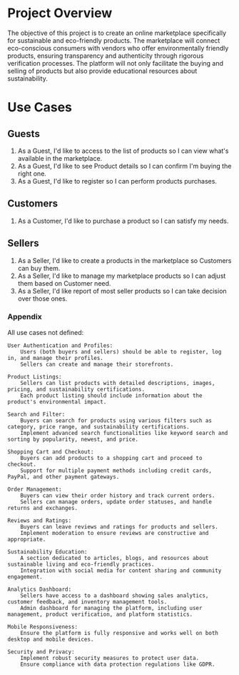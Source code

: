 # Project Overview

The objective of this project is to create an online marketplace specifically for sustainable and eco-friendly products. The marketplace will connect eco-conscious consumers with vendors who offer environmentally friendly products, ensuring transparency and authenticity through rigorous verification processes. The platform will not only facilitate the buying and selling of products but also provide educational resources about sustainability.

# Use Cases

## Guests

1. As a Guest, I'd like to access to the list of products so I can view what's available in the marketplace.
1. As a Guest, I'd like to see Product details so I can confirm I'm buying the right one.
1. As a Guest, I'd like to register so I can perform products purchases.

## Customers

1. As a Customer, I'd like to purchase a product so I can satisfy my needs.

## Sellers

1. As a Seller, I'd like to create a products in the marketplace so Customers can buy them.
1. As a Seller, I'd like to manage my marketplace products so I can adjust them based on Customer need.
1. As a Seller, I'd like report of most seller products so I can take decision over those ones.

### Appendix

All use cases not defined:

    User Authentication and Profiles:
        Users (both buyers and sellers) should be able to register, log in, and manage their profiles.
        Sellers can create and manage their storefronts.

    Product Listings:
        Sellers can list products with detailed descriptions, images, pricing, and sustainability certifications.
        Each product listing should include information about the product's environmental impact.

    Search and Filter:
        Buyers can search for products using various filters such as category, price range, and sustainability certifications.
        Implement advanced search functionalities like keyword search and sorting by popularity, newest, and price.

    Shopping Cart and Checkout:
        Buyers can add products to a shopping cart and proceed to checkout.
        Support for multiple payment methods including credit cards, PayPal, and other payment gateways.

    Order Management:
        Buyers can view their order history and track current orders.
        Sellers can manage orders, update order statuses, and handle returns and exchanges.

    Reviews and Ratings:
        Buyers can leave reviews and ratings for products and sellers.
        Implement moderation to ensure reviews are constructive and appropriate.

    Sustainability Education:
        A section dedicated to articles, blogs, and resources about sustainable living and eco-friendly practices.
        Integration with social media for content sharing and community engagement.

    Analytics Dashboard:
        Sellers have access to a dashboard showing sales analytics, customer feedback, and inventory management tools.
        Admin dashboard for managing the platform, including user management, product verification, and platform statistics.

    Mobile Responsiveness:
        Ensure the platform is fully responsive and works well on both desktop and mobile devices.

    Security and Privacy:
        Implement robust security measures to protect user data.
        Ensure compliance with data protection regulations like GDPR.
